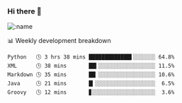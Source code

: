 ### Hi there 👋

<!--
**lv2020/lv2020** is a ✨ _special_ ✨ repository because its `README.md` (this file) appears on your GitHub profile.

Here are some ideas to get you started:

- 🔭 I’m currently working on ...
- 🌱 I’m currently learning ...
- 👯 I’m looking to collaborate on ...
- 🤔 I’m looking for help with ...
- 💬 Ask me about ...
- 📫 How to reach me: ...
- 😄 Pronouns: ...
- ⚡ Fun fact: ...
-->
![:name](https://count.getloli.com/get/@:lv2020)
 <!-- waka-box start -->
📊 Weekly development breakdown
```text
Python   🕓 3 hrs 38 mins █████████████▌░░░░░░░ 64.8%
XML      🕓 38 mins       ██▍░░░░░░░░░░░░░░░░░░ 11.5%
Markdown 🕓 35 mins       ██▏░░░░░░░░░░░░░░░░░░ 10.6%
Java     🕓 21 mins       █▎░░░░░░░░░░░░░░░░░░░  6.5%
Groovy   🕓 12 mins       ▊░░░░░░░░░░░░░░░░░░░░  3.6%
```
<!-- Powered by https://github.com/YouEclipse/waka-box-go . -->
<!-- waka-box end -->
